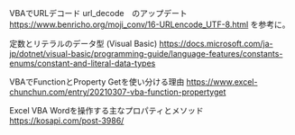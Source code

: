 VBAでURLデコード url_decode　のアップデート
https://www.benricho.org/moji_conv/16-URLencode_UTF-8.html
を参考に。


定数とリテラルのデータ型 (Visual Basic)
https://docs.microsoft.com/ja-jp/dotnet/visual-basic/programming-guide/language-features/constants-enums/constant-and-literal-data-types

VBAでFunctionとProperty Getを使い分ける理由
https://www.excel-chunchun.com/entry/20210307-vba-function-propertyget


Excel VBA Wordを操作する主なプロパティとメソッド
https://kosapi.com/post-3986/
